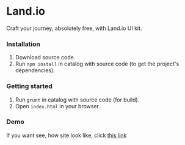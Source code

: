 # Land.io

Craft your journey, absolutely free, with Land.io UI kit.


### Installation

1. Download source code.
2. Run `npm install` in catalog with source code (to get the project's dependencies).


### Getting started

1. Run `grunt` in catalog with source code (for build).
2. Open `index.html` in your browser.


### Demo

If you want see, how site look like, click [this link](http://kanastasiya.github.io/Land.io/)
